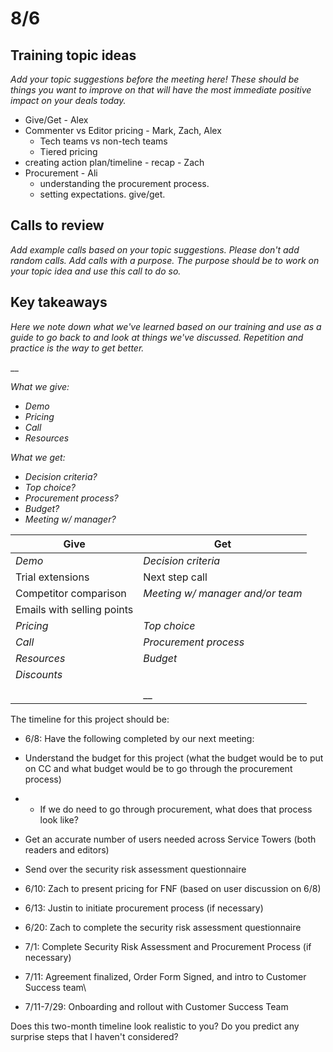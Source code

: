 # 8/6

## Training topic ideas

_Add your topic suggestions before the meeting here! These should be things you want to improve on that will have the most immediate positive impact on your deals today._&#x20;

* Give/Get - Alex
* Commenter vs Editor pricing - Mark, Zach, Alex
  * Tech teams vs non-tech teams
  * Tiered pricing
* creating action plan/timeline - recap - Zach
* Procurement - Ali
  * understanding the procurement process.
  * setting expectations. give/get.

## Calls to review

_Add example calls based on your topic suggestions. Please don't add random calls. Add calls with a purpose. The purpose should be to work on your topic idea and use this call to do so._

## Key takeaways

_Here we note down what we've learned based on our training and use as a guide to go back to and look at things we've discussed. Repetition and practice is the way to get better._

__

_What we give:_

* _Demo_
* _Pricing_
* _Call_
* _Resources_

_What we get:_

* _Decision criteria?_
* _Top choice?_
* _Procurement process?_
* _Budget?_
* _Meeting w/ manager?_

| Give                       | Get                              |
| -------------------------- | -------------------------------- |
| _Demo_                     | _Decision criteria_              |
| Trial extensions           | Next step call                   |
| Competitor comparison      | _Meeting w/ manager and/or team_ |
| Emails with selling points |                                  |
| _Pricing_                  | _Top choice_                     |
| _Call_                     | _Procurement process_            |
| _Resources_                | _Budget_                         |
| _Discounts_                |                                  |
|                            |                                  |
|                            | __                               |

The timeline for this project should be:

* 6/8: Have the following completed by our next meeting:&#x20;
* Understand the budget for this project (what the budget would be to put on CC and what budget would be to go through the procurement process)&#x20;
*
  * If we do need to go through procurement, what does that process look like?
* Get an accurate number of users needed across Service Towers (both readers and editors)
* Send over the security risk assessment questionnaire
* 6/10: Zach to present pricing for FNF (based on user discussion on 6/8)
* 6/13: Justin to initiate procurement process (if necessary)
* 6/20: Zach to complete the security risk assessment questionnaire
* 7/1: Complete Security Risk Assessment and Procurement Process (if necessary)&#x20;
* 7/11: Agreement finalized, Order Form Signed, and intro to Customer Success team\

* 7/11-7/29: Onboarding and rollout with Customer Success Team

Does this two-month timeline look realistic to you? Do you predict any surprise steps that I haven't considered?
